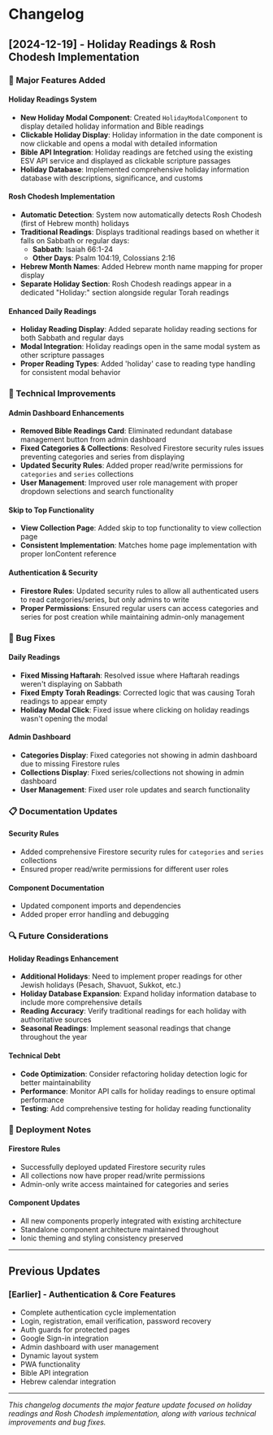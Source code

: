# Changelog

## [2024-12-19] - Holiday Readings & Rosh Chodesh Implementation

### 🎯 Major Features Added

#### **Holiday Readings System**
- **New Holiday Modal Component**: Created `HolidayModalComponent` to display detailed holiday information and Bible readings
- **Clickable Holiday Display**: Holiday information in the date component is now clickable and opens a modal with detailed information
- **Bible API Integration**: Holiday readings are fetched using the existing ESV API service and displayed as clickable scripture passages
- **Holiday Database**: Implemented comprehensive holiday information database with descriptions, significance, and customs

#### **Rosh Chodesh Implementation**
- **Automatic Detection**: System now automatically detects Rosh Chodesh (first of Hebrew month) holidays
- **Traditional Readings**: Displays traditional readings based on whether it falls on Sabbath or regular days:
  - **Sabbath**: Isaiah 66:1-24
  - **Other Days**: Psalm 104:19, Colossians 2:16
- **Hebrew Month Names**: Added Hebrew month name mapping for proper display
- **Separate Holiday Section**: Rosh Chodesh readings appear in a dedicated "Holiday:" section alongside regular Torah readings

#### **Enhanced Daily Readings**
- **Holiday Reading Display**: Added separate holiday reading sections for both Sabbath and regular days
- **Modal Integration**: Holiday readings open in the same modal system as other scripture passages
- **Proper Reading Types**: Added 'holiday' case to reading type handling for consistent modal behavior

### 🔧 Technical Improvements

#### **Admin Dashboard Enhancements**
- **Removed Bible Readings Card**: Eliminated redundant database management button from admin dashboard
- **Fixed Categories & Collections**: Resolved Firestore security rules issues preventing categories and series from displaying
- **Updated Security Rules**: Added proper read/write permissions for `categories` and `series` collections
- **User Management**: Improved user role management with proper dropdown selections and search functionality

#### **Skip to Top Functionality**
- **View Collection Page**: Added skip to top functionality to view collection page
- **Consistent Implementation**: Matches home page implementation with proper IonContent reference

#### **Authentication & Security**
- **Firestore Rules**: Updated security rules to allow all authenticated users to read categories/series, but only admins to write
- **Proper Permissions**: Ensured regular users can access categories and series for post creation while maintaining admin-only management

### 🐛 Bug Fixes

#### **Daily Readings**
- **Fixed Missing Haftarah**: Resolved issue where Haftarah readings weren't displaying on Sabbath
- **Fixed Empty Torah Readings**: Corrected logic that was causing Torah readings to appear empty
- **Holiday Modal Click**: Fixed issue where clicking on holiday readings wasn't opening the modal

#### **Admin Dashboard**
- **Categories Display**: Fixed categories not showing in admin dashboard due to missing Firestore rules
- **Collections Display**: Fixed series/collections not showing in admin dashboard
- **User Management**: Fixed user role updates and search functionality

### 📋 Documentation Updates

#### **Security Rules**
- Added comprehensive Firestore security rules for `categories` and `series` collections
- Ensured proper read/write permissions for different user roles

#### **Component Documentation**
- Updated component imports and dependencies
- Added proper error handling and debugging

### 🔍 Future Considerations

#### **Holiday Readings Enhancement**
- **Additional Holidays**: Need to implement proper readings for other Jewish holidays (Pesach, Shavuot, Sukkot, etc.)
- **Holiday Database Expansion**: Expand holiday information database to include more comprehensive details
- **Reading Accuracy**: Verify traditional readings for each holiday with authoritative sources
- **Seasonal Readings**: Implement seasonal readings that change throughout the year

#### **Technical Debt**
- **Code Optimization**: Consider refactoring holiday detection logic for better maintainability
- **Performance**: Monitor API calls for holiday readings to ensure optimal performance
- **Testing**: Add comprehensive testing for holiday reading functionality

### 🚀 Deployment Notes

#### **Firestore Rules**
- Successfully deployed updated Firestore security rules
- All collections now have proper read/write permissions
- Admin-only write access maintained for categories and series

#### **Component Updates**
- All new components properly integrated with existing architecture
- Standalone component architecture maintained throughout
- Ionic theming and styling consistency preserved

---

## Previous Updates

### [Earlier] - Authentication & Core Features
- Complete authentication cycle implementation
- Login, registration, email verification, password recovery
- Auth guards for protected pages
- Google Sign-in integration
- Admin dashboard with user management
- Dynamic layout system
- PWA functionality
- Bible API integration
- Hebrew calendar integration

---

*This changelog documents the major feature update focused on holiday readings and Rosh Chodesh implementation, along with various technical improvements and bug fixes.* 
